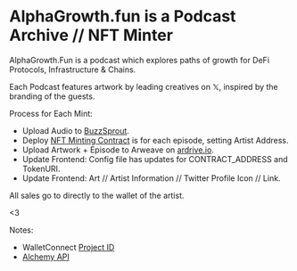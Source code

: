 # AlphaGrowth.fun is a Podcast Archive // NFT Minter

AlphaGrowth.Fun is a podcast which explores paths of growth for DeFi Protocols, Infrastructure & Chains.

Each Podcast features artwork by leading creatives on 𝕏, inspired by the branding of the guests.

Process for Each Mint:

* Upload Audio to [BuzzSprout](https://www.buzzsprout.com/).
* Deploy [NFT Minting Contract](https://github.com/rootdraws/podcast-nft) is for each episode, setting Artist Address.
* Upload Artwork + Episode to Arweave on [ardrive.io](https://app.ardrive.io/).
* Update Frontend: Config file has updates for CONTRACT_ADDRESS and TokenURI.
* Update Frontend: Art // Artist Information // Twitter Profile Icon // Link.

All sales go to directly to the wallet of the artist.

<3

Notes:

* WalletConnect [Project ID](https://cloud.reown.com/)
* [Alchemy API](https://dashboard.alchemy.com/)
